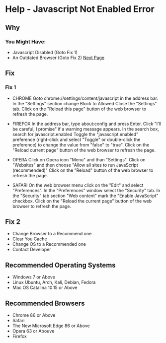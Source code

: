 # Help - Javascript Not Enabled Error
## Why
### You Might Have:
- Javascript Disabled (Goto Fix 1)
- An Outdated Browser (Goto Fix 2)
[Next Page](https://eaterminer.github.io/ClappyBird/help/js/2.md)
## Fix
### Fix 1
- CHROME
Goto chrome://settings/content/javascript in the address bar.
In the "Settings" section change Block to Allowed
Close the "Settings" tab.
Click on the "Reload this page" button of the web browser to refresh the page.

- FIREFOX
In the address bar, type about:config and press Enter.
Click "I'll be careful, I promise" if a warning message appears.
In the search box, search for javascript.enabled
Toggle the "javascript.enabled" preference (right-click and select "Toggle" or double-click the preference) to change the value from "false" to "true".
Click on the "Reload current page" button of the web browser to refresh the page.

- OPERA
Click on Opera icon "Menu" and than "Settings".
Click on "Websites" and then choose "Allow all sites to run JavaScript (recommended)"
Click on the "Reload" button of the web browser to refresh the page.

- SAFARI
On the web browser menu click on the "Edit" and select "Preferences".
In the "Preferences" window select the "Security" tab.
In the "Security" tab section "Web content" mark the "Enable JavaScript" checkbox.
Click on the "Reload the current page" button of the web browser to refresh the page.

## Fix 2
- Change Browser to a Recommend one
- Clear You Cache
- Change OS to a Recommended one 
- Contact Developer

## Recommended Operating Systems
- Windows 7 or Above
- Linux Ubuntu, Arch, Kali, Debian, Fedora
- Mac OS Catalina 10.15 or Above

## Recommended Browsers
- Chrome 86 or Above
- Safari
- The New Microsoft Edge 86 or Above
- Opera 63 or Abouve
- Firefox
